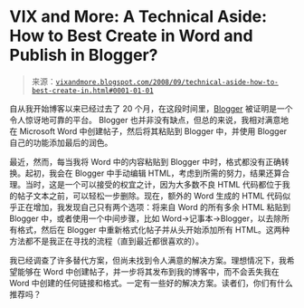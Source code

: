 <!--yml

类别: 未分类

日期: 2024-05-18 18:27:40

-->

# VIX and More: A Technical Aside: How to Best Create in Word and Publish in Blogger?

> 来源：[`vixandmore.blogspot.com/2008/09/technical-aside-how-to-best-create-in.html#0001-01-01`](http://vixandmore.blogspot.com/2008/09/technical-aside-how-to-best-create-in.html#0001-01-01)

自从我开始博客以来已经过去了 20 个月，在这段时间里，[Blogger](http://www.blogger.com/) 被证明是一个令人惊讶地可靠的平台。 Blogger 也并非没有缺点，但总的来说，我相对满意地在 Microsoft Word 中创建帖子，然后将其粘贴到 Blogger 中，并使用 Blogger 自己的功能添加最后的润色。

最近，然而，每当我将 Word 中的内容粘贴到 Blogger 中时，格式都没有正确转换。起初，我会在 Blogger 中手动编辑 HTML，考虑到所需的努力，结果还算合理。当时，这是一个可以接受的权宜之计，因为大多数不良 HTML 代码都位于我的帖子文本之前，可以轻松一步删除。现在，额外的 Word 生成的 HTML 代码似乎正在增加，我发现自己只有两个选项：将来自 Word 的所有多余 HTML 粘贴到 Blogger 中，或者使用一个中间步骤，比如 Word->记事本->Blogger，以去除所有格式，然后在 Blogger 中重新格式化帖子并从头开始添加所有 HTML。这两种方法都不是我正在寻找的流程（直到最近都很喜欢的）。

我已经调查了许多替代方案，但尚未找到令人满意的解决方案。理想情况下，我希望能够在 Word 中创建帖子，并一步将其发布到我的博客中，而不会丢失我在 Word 中创建的任何链接和格式。一定有一些好的解决方案。读者们，你们有什么推荐吗？
